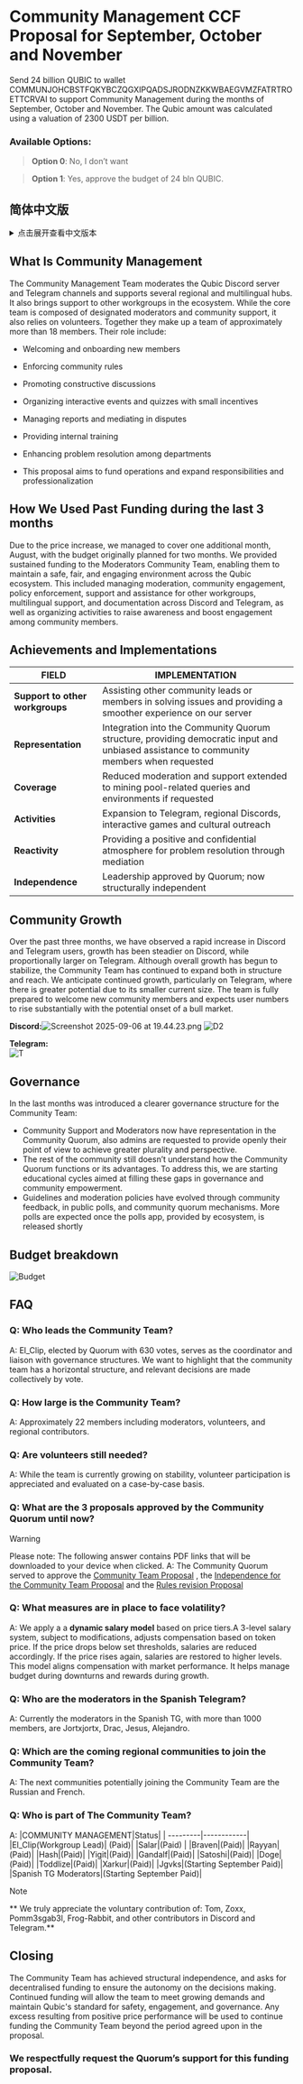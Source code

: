 # Community Management CCF Proposal for September, October and November

Send 24 billion QUBIC to wallet COMMUNJOHCBSTFQKYBCZQGXIPQADSJRODNZKKWBAEGVMZFATRTROETTCRVAI to support Community Management during the months of September, October and November. The Qubic amount was calculated using a valuation of 2300 USDT per billion.

### Available Options:
> **Option 0**: No, I don’t want  

> **Option 1**: Yes, approve the budget of 24 bln QUBIC.

## 简体中文版
<details>
<summary> 点击展开查看中文版本 </summary>
 
# 社区管理 CCF 提案 — 九月、十月及十一月

将 240 亿 QUBIC 发送至钱包 COMMUNJOHCBSTFQKYBCZQGXIPQADSJRODNZKKWBAEGVMZFATRTROETTCRVAI，用于支持社区管理在九月、十月和十一月的运作。Qubic 数量是基于每十亿 QUBIC 2300 USDT 的估值计算得出。

### 可选方案：
> **选项 0**：否，我不支持  

> **选项 1**：是，批准 240 亿 QUBIC 的预算。

## 什么是社区管理
社区管理团队负责监督 Qubic 的 Discord 服务器和 Telegram 频道，并支持多个区域和多语言中心。同时，他们也为生态系统中的其他工作组提供支持。核心团队由指定的版主和社区支持人员组成，同时也依赖志愿者。他们共同组成约 18 人以上的团队。  
团队职责包括：
* 欢迎和引导新成员加入

* 执行社区规则

* 促进建设性讨论

* 组织互动活动和小型测验，提供小额奖励

* 管理举报并在争议中调解

* 提供内部培训

* 加强部门间问题解决

* 本提案旨在资助日常运营并扩展责任及专业化水平

## 过去三个月资金使用情况

由于价格上涨，我们原本计划覆盖两个月的预算，实际覆盖了额外的一个月（八月）。我们为社区版主团队提供了持续的资金支持，使他们能够在 Qubic 生态系统中维护一个安全、公平且有吸引力的环境。这包括管理版务、社区互动、政策执行、对其他工作组的支持、提供多语言支持、Discord 和 Telegram 的文档管理，以及组织活动以提高社区成员的参与度和意识。

## 成就与实施情况

|领域|实施情况|
| ---------|------------|
|**对其他工作组的支持**| 协助其他社区负责人或成员解决问题，提供更顺畅的服务器体验|
|**代表性**| 融入社区全体表决结构，在需要时为社区成员提供民主意见和公正支持|
|**覆盖范围**| 在有需求时，将版务和支持延伸至矿池相关问题和环境|
|**活动**| 扩展至 Telegram、区域 Discord、互动游戏及文化推广|
|**响应能力**| 通过调解提供积极且保密的问题解决氛围|
|**独立性**| 领导层经全体表决批准；现已在结构上实现独立|

## 社区增长
在过去三个月中，我们观察到 Discord 和 Telegram 用户数量迅速增长——Discord 的增长较为稳定，而 Telegram 的增长比例更大。尽管整体增长开始趋于平稳，社区团队在结构和覆盖范围上仍在持续扩展。我们预计增长将持续，尤其是在 Telegram 上，由于其当前规模较小，潜力更大。团队已做好充分准备迎接新加入的社区成员，并预计随着牛市可能到来，用户数量将显著增加。

**Discord:**![Screenshot 2025-09-06 at 19.44.23.png](https://github.com/31clip/Community-Management-Team-Proposals/blob/main/Screenshot%202025-09-06%20at%2019.44.23.png)
  ![D2](https://github.com/user-attachments/assets/3a837d26-a857-45d0-9bff-1482f14f47ba)

**Telegram:**  
![T](https://github.com/user-attachments/assets/9f94fd3f-d422-429d-a6f4-ab5815d87ef0)


## 治理
过去几个月，社区团队引入了更清晰的治理结构：
* 社区支持和版主现可在社区全体表决中拥有代表权，同时管理员需公开发表观点以实现更广泛的多样性和视角。
* 其余社区成员仍不完全理解社区全体表决的运作及优势。为解决此问题，我们已开始教育循环，旨在填补治理和社区赋能的空白。
* 指导方针和版务政策已通过社区反馈、公开投票和全体表决机制不断演进。随着生态系统提供的投票应用即将上线，将进行更多投票。

## 预算明细
![Budget](https://github.com/user-attachments/assets/f7d8d352-f4bc-4563-ba58-bcdb63e4f350)


## 常见问题
### 问：社区团队由谁领导？
答：El_Clip，通过全体表决获得 630 票选举产生，担任协调员并与治理结构对接。需要强调的是，社区团队采用横向结构，相关决策由集体投票决定。

### 问：社区团队规模有多大？
答：约 22 名成员，包括版主、志愿者和区域贡献者。

### 问：志愿者仍然需要吗？
答：尽管团队目前在稳定增长，仍欢迎志愿者参与，并根据具体情况评估。

### 问：社区全体表决迄今批准了哪三项提案？
> [!WARNING]
> 请注意：以下答案包含 PDF 链接，点击后将下载至您的设备。
答：社区全体表决已批准 [社区团队提案](https://github.com/user-attachments/files/20735890/Community.Team.Proposal.8.pdf)、[社区团队独立提案](https://github.com/user-attachments/files/20735892/Proposal.Independence.for.the.Community.Team.2.pdf) 和 [规则修订提案](https://github.com/user-attachments/files/20735895/Case.Rules.revision.4.pdf)

### 问：有哪些措施应对波动？
答：我们采用 **动态薪资模型** 基于价格区间。三级薪资制度，可根据代币价格调整补偿。如果价格低于设定阈值，薪资会相应降低；价格回升，则薪资恢复到较高水平。此模型将薪酬与市场表现挂钩，有助于在下行期间管理预算，并在上涨期间提供奖励。

### 问：西班牙 Telegram 的版主是谁？
答：目前西班牙 TG（成员超过 1000 人）的版主为 Jortxjortx、Drac、Jesus、Alejandro。

### 问：即将加入社区团队的区域社区有哪些？
答：下一批可能加入社区团队的社区是俄罗斯和法国社区。

### 问：社区团队成员有哪些？
答：
|社区管理|状态|
| ---------|------------|
|El_Clip（工作组负责人）|（有偿）|
|Salar|（有偿）|
|Braven|（有偿）|
|Rayyan|（有偿）|
|Hash|（有偿）|
|Yigit|（有偿）|
|Gandalf|（有偿）|
|Satoshi|（有偿）|
|Doge|（有偿）|
|Toddlize|（有偿）|
|Xarkur|（有偿）|
|Jgvks|（九月起有偿）|
|西班牙 TG 版主|（九月起有偿）|
> [!NOTE]
> ** 我们特别感谢 Tom、Zoxx、Pomm3sgab3l、Frog-Rabbit 及其他在 Discord 和 Telegram 上贡献的志愿者。**

## 结语
社区团队已实现结构独立，并请求去中心化资金以确保决策自主性。持续资金将使团队能够满足不断增长的需求，并保持 Qubic 的安全、参与度和治理标准。若价格上涨产生多余资金，将用于继续资助社区团队，超出提案中约定的时间周期。

### 我们恭请全体表决支持本次资金提案。
</details>

## What Is Community Management
The Community Management Team moderates the Qubic Discord server and Telegram channels and supports several regional and multilingual hubs. It also brings support to other workgroups in the ecosystem. While the core team is composed of designated moderators and community support, it also relies on volunteers. Together they make up a team of approximately more than 18 members.
Their role include:
* Welcoming and onboarding new members

* Enforcing community rules

* Promoting constructive discussions

* Organizing interactive events and quizzes with small incentives

* Managing reports and mediating in disputes

* Providing internal training

* Enhancing problem resolution among departments

* This proposal aims to fund operations and expand responsibilities and professionalization


## How We Used Past Funding during the last 3 months ## 

Due to the price increase, we managed to cover one additional month, August, with the budget originally planned for two months. We provided sustained funding to the Moderators Community Team, enabling them to maintain a safe, fair, and engaging environment across the Qubic ecosystem. This included managing moderation, community engagement, policy enforcement, support and assistance for other workgroups, multilingual support, and documentation across Discord and Telegram, as well as organizing activities to raise awareness and boost engagement among community members.

## Achievements and Implementations

|FIELD|IMPLEMENTATION|
| ---------|------------|
|**Support to other workgroups**| Assisting other community leads or members in solving issues and providing a smoother experience on our server|
|**Representation**|Integration into the Community Quorum structure, providing democratic input and unbiased assistance to community members when requested|
|**Coverage**|Reduced moderation and support extended to mining pool-related queries and environments if requested|
|**Activities**|Expansion to Telegram, regional Discords, interactive games and cultural outreach|
|**Reactivity**|Providing a positive and confidential atmosphere for problem resolution through mediation|
|**Independence**|Leadership approved by Quorum; now structurally independent|

## Community Growth
Over the past three months, we have observed a rapid increase in Discord and Telegram users, growth has been steadier on Discord, while proportionally larger on Telegram. Although overall growth has begun to stabilize, the Community Team has continued to expand both in structure and reach. We anticipate continued growth, particularly on Telegram, where there is greater potential due to its smaller current size. The team is fully prepared to welcome new community members and expects user numbers to rise substantially with the potential onset of a bull market.

**Discord:**![Screenshot 2025-09-06 at 19.44.23.png](https://github.com/31clip/Community-Management-Team-Proposals/blob/main/Screenshot%202025-09-06%20at%2019.44.23.png)
  ![D2](https://github.com/user-attachments/assets/3a837d26-a857-45d0-9bff-1482f14f47ba)

**Telegram:**  
![T](https://github.com/user-attachments/assets/9f94fd3f-d422-429d-a6f4-ab5815d87ef0)


## Governance
In the last months was introduced a clearer governance structure for the Community Team:
* Community Support and Moderators now have representation in the Community Quorum, also admins are requested to provide openly their point of view to achieve greater plurality and perspective.
* The rest of the community still doesn’t understand how the Community Quorum functions or its advantages. To address this, we are starting educational cycles aimed at filling these gaps in governance and community empowerment.
* Guidelines and moderation policies have evolved through community feedback, in public polls, and community quorum mechanisms. More polls are expected once the polls app, provided by ecosystem, is released shortly

## Budget breakdown
![Budget](https://github.com/user-attachments/assets/f7d8d352-f4bc-4563-ba58-bcdb63e4f350)



## FAQ
### Q: Who leads the Community Team?
A: El_Clip, elected by Quorum with 630 votes, serves as the coordinator and liaison with governance structures. We want to highlight that the community team has a horizontal structure, and relevant decisions are made collectively by vote.
### Q: How large is the Community Team?
A: Approximately 22 members including moderators, volunteers, and regional contributors.
### Q: Are volunteers still needed?
A: While the team is currently growing on stability, volunteer participation is appreciated and evaluated on a case-by-case basis.
### Q: What are the 3 proposals approved by the Community Quorum until now?
> [!WARNING]
> Please note: The following answer contains PDF links that will be downloaded to your device when clicked.
A: The Community Quorum served to approve the [Community Team Proposal](https://github.com/user-attachments/files/20735890/Community.Team.Proposal.8.pdf) , the [Independence for the Community Team Proposal](https://github.com/user-attachments/files/20735892/Proposal.Independence.for.the.Community.Team.2.pdf) and the [Rules revision Proposal](https://github.com/user-attachments/files/20735895/Case.Rules.revision.4.pdf)
### Q: What measures are in place to face volatility?
A: We apply a a **dynamic salary model** based on price tiers.A 3-level salary system, subject to modifications, adjusts compensation based on token price. If the price drops below set thresholds, salaries are reduced accordingly. If the price rises again, salaries are restored to higher levels. This model aligns compensation with market performance. It helps manage budget during downturns and rewards during growth.
### Q: Who are the moderators in the Spanish Telegram?
A: Currently the moderators in the Spanish TG, with more than 1000 members, are Jortxjortx, Drac, Jesus, Alejandro.
### Q: Which are the coming regional communities to join the Community Team?
A: The next communities potentially joining the Community Team are the Russian and French.
### Q: Who is part of The Community Team?
A:
|COMMUNITY MANAGEMENT|Status|
| ---------|------------|
|El_Clip(Workgroup Lead)| (Paid)|
|Salar|(Paid) |
|Braven|(Paid)|
|Rayyan|(Paid)|
|Hash|(Paid)|
|Yigit|(Paid)|
|Gandalf|(Paid)|
|Satoshi|(Paid)|
|Doge|(Paid)|
|Toddlize|(Paid)|
|Xarkur|(Paid)|
|Jgvks|(Starting September Paid)|
|Spanish TG Moderators|(Starting September Paid)|
> [!NOTE]
> ** We truly appreciate the voluntary contribution of: Tom, Zoxx, Pomm3sgab3l, Frog-Rabbit, and other contributors in Discord and Telegram.**

## Closing
The Community Team has achieved structural independence, and asks for decentralised funding to ensure the autonomy on the decisions making. Continued funding will allow the team to meet growing demands and maintain Qubic's standard for safety, engagement, and governance. Any excess resulting from positive price performance will be used to continue funding the Community Team beyond the period agreed upon in the proposal.

### We respectfully request the Quorum’s support for this funding proposal.
